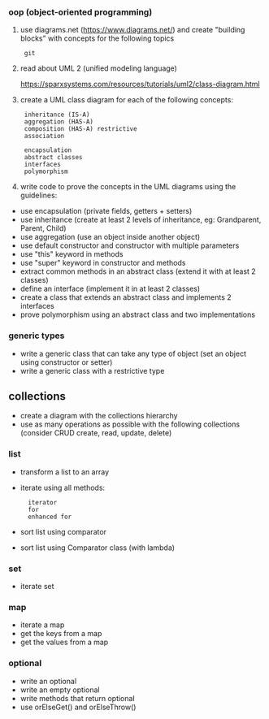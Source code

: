 ### oop (object-oriented programming)

1. use diagrams.net (https://www.diagrams.net/) and create "building blocks" with concepts for the following topics

        git

2. read about UML 2 (unified modeling language)

   https://sparxsystems.com/resources/tutorials/uml2/class-diagram.html

3. create a UML class diagram for each of the following concepts:

        inheritance (IS-A)
        aggregation (HAS-A) 
        composition (HAS-A) restrictive
        association
        
        encapsulation
        abstract classes
        interfaces
        polymorphism

4. write code to prove the concepts in the UML diagrams using the guidelines:

- use encapsulation (private fields, getters + setters)
- use inheritance (create at least 2 levels of inheritance, eg: Grandparent, Parent, Child)
- use aggregation (use an object inside another object)
- use default constructor and constructor with multiple parameters
- use "this" keyword in methods
- use "super" keyword in constructor and methods
- extract common methods in an abstract class (extend it with at least 2 classes)
- define an interface (implement it in at least 2 classes)
- create a class that extends an abstract class and implements 2 interfaces
- prove polymorphism using an abstract class and two implementations

### generic types

- write a generic class that can take any type of object (set an object using constructor or setter)
- write a generic class with a restrictive type

## collections

- create a diagram with the collections hierarchy
- use as many operations as possible with the following collections
  (consider CRUD create, read, update, delete)

### list

- transform a list to an array
- iterate using all methods:

        iterator
        for
        enhanced for

- sort list using comparator
- sort list using Comparator class (with lambda)

### set

- iterate set

### map

- iterate a map
- get the keys from a map
- get the values from a map

### optional
- write an optional
- write an empty optional
- write methods that return optional
- use orElseGet() and orElseThrow()
